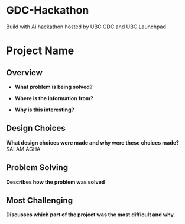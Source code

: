 # GDC-Hackathon
Build with Ai hackathon hosted by UBC GDC and UBC Launchpad 

# Project Name

## **Overview**
- **What problem is being solved?**
  
- **Where is the information from?**
  
- **Why is this interesting?**
  
## **Design Choices**

**What design choices were made and why were these choices made?**
SALAM AGHA

## **Problem Solving**
**Describes how the problem was solved**


## **Most Challenging**
**Discusses which part of the project was the most difficult and why.**
